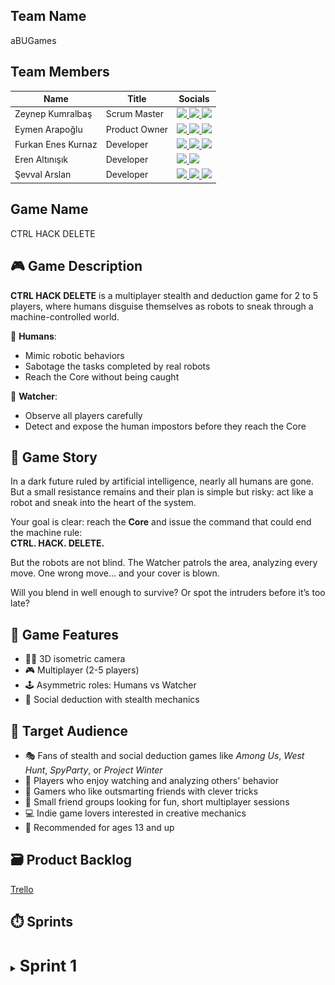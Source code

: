 ## Team Name
aBUGames

## Team Members

| Name               | Title          | Socials                                                                                                                                                                                                                                                                                                                                                                                                                                                                    |
|--------------------|----------------|----------------------------------------------------------------------------------------------------------------------------------------------------------------------------------------------------------------------------------------------------------------------------------------------------------------------------------------------------------------------------------------------------------------------------------------------------------------------------|
| Zeynep Kumralbaş   | Scrum Master   | <a href="https://www.linkedin.com/in/zeynep-kumralbas/"><img src="https://cdn.jsdelivr.net/gh/devicons/devicon/icons/linkedin/linkedin-original.svg" width="24"/>                  <a href="https://github.com/ZeynepKumralbas"><img src="https://cdn.jsdelivr.net/gh/devicons/devicon/icons/github/github-original.svg" width="24"/>       <a href="https://zeynepkumralbas.itch.io/"><img src="https://static.itch.io/images/itchio-textless-black.svg" width="24"/></a> |
| Eymen Arapoğlu     | Product Owner  | <a href="https://www.linkedin.com/in/eymen-arapo%C4%9Flu-3543a8262/"><img src="https://cdn.jsdelivr.net/gh/devicons/devicon/icons/linkedin/linkedin-original.svg" width="24"/>     <a href="https://github.com/Eymen179"><img src="https://cdn.jsdelivr.net/gh/devicons/devicon/icons/github/github-original.svg" width="24"/>              <a href="https://eymen179.itch.io/"><img src="https://static.itch.io/images/itchio-textless-black.svg" width="24"/></a>        |
| Furkan Enes Kurnaz | Developer      | <a href="https://www.linkedin.com/in/furkan-enes-kurnaz-906999236/"><img src="https://cdn.jsdelivr.net/gh/devicons/devicon/icons/linkedin/linkedin-original.svg" width="24"/>      <a href="https://github.com/FurkanEnesKurnaz"><img src="https://cdn.jsdelivr.net/gh/devicons/devicon/icons/github/github-original.svg" width="24"/>      <a href="https://furkankurnaz.itch.io/"><img src="https://static.itch.io/images/itchio-textless-black.svg" width="24"/></a>    |
| Eren Altınışık     | Developer      | <a href="https://www.linkedin.com/in/erenaltinisik/"><img src="https://cdn.jsdelivr.net/gh/devicons/devicon/icons/linkedin/linkedin-original.svg" width="24"/>                     <a href="https://github.com/goldenlight97"><img src="https://cdn.jsdelivr.net/gh/devicons/devicon/icons/github/github-original.svg" width="24"/>                                                                                                                                        |
| Şevval Arslan      | Developer      | <a href="https://www.linkedin.com/in/%C5%9Fevval-arslan-039526256/"><img src="https://cdn.jsdelivr.net/gh/devicons/devicon/icons/linkedin/linkedin-original.svg" width="24"/>      <a href="http://github.com/iamsevval"><img src="https://cdn.jsdelivr.net/gh/devicons/devicon/icons/github/github-original.svg" width="24"/>              <a href="https://sevvalarslan.itch.io"><img src="https://static.itch.io/images/itchio-textless-black.svg" width="24"/></a>     |


## Game Name
CTRL HACK DELETE

## 🎮 Game Description
**CTRL HACK DELETE** is a multiplayer stealth and deduction game  for 2 to 5 players, where humans disguise themselves as robots to sneak through a machine-controlled world.

👤 **Humans**:
- Mimic robotic behaviors
- Sabotage the tasks completed by real robots
- Reach the Core without being caught

🔎 **Watcher**:
- Observe all players carefully
- Detect and expose the human impostors before they reach the Core

## 📖 Game Story
In a dark future ruled by artificial intelligence, nearly all humans are gone.  
But a small resistance remains  and their plan is simple but risky: act like a robot and sneak into the heart of the system.

Your goal is clear: reach the **Core** and issue the command that could end the machine rule:  
**CTRL. HACK. DELETE.**

But the robots are not blind. The Watcher patrols the area, analyzing every move. 
One wrong move... and your cover is blown.

Will you blend in well enough to survive? Or spot the intruders before it’s too late?

## 🧩 Game Features
- 🧍‍♂️ 3D isometric camera  
- 🎮 Multiplayer (2-5 players)
- 🕹️ Asymmetric roles: Humans vs Watcher
- 🧠 Social deduction with stealth mechanics

## 🎯 Target Audience
- 🎭 Fans of stealth and social deduction games like *Among Us*, *West Hunt*, *SpyParty*, or *Project Winter*  
- 👀 Players who enjoy watching and analyzing others' behavior  
- 🧠 Gamers who like outsmarting friends with clever tricks  
- 👥 Small friend groups looking for fun, short multiplayer sessions  
- 💻 Indie game lovers interested in creative mechanics  
- 🔞 Recommended for ages 13 and up

## 🗃️ Product Backlog
[Trello](https://trello.com/invite/b/68582bb91c557a8922e77594/ATTIdcd19b358bfb2d774811755d1cf56501AEFE1FCE/yzta-bootcamp)

## ⏱️ Sprints
<br/>
<details>
  <summary><span style="font-size: 1.8em; font-weight: bold;"><strong> Sprint 1 </strong> </span></summary>
  <br/>

  <span style="font-size: 1.3em; font-weight: bold;"><strong>Sprint Notes:</strong></span>
  <ul>
    <li>The first sprint runs from 21.06.2025 to 06.07.2025.</li>
    <li>The team will spend the first 4 days deciding on the game and its core concept. Once finalized, development tasks will begin.</li>
    <li>WhatsApp is chosen for daily communication, and Slack will be used for meetings.</li>
    <li>Trello is selected as the project management tool.</li>
    <li>The Unity version 2022.3.62f1 is selected for development.</li>
    <li>All project-related documents-such as the GDD, assets, and useful tutorial links-are being collected in a shared drive, which will be made available here at the end of the project.</li>
    <li>Responsibilities, including coding/development and design tasks, are assigned and shared among team members for this sprint.</li>
      <li>
      The goals for this sprint include:
      <ul>
        <li>Finding character and environment assets related to the game concept,</li>
        <li>Setting up the multiplayer system and enabling 2-player control,</li>
        <li>Developing NPCs that move around randomly,</li>
        <li>Designing a basic game scene, and</li>
        <li>Creating the main menu.</li>
      </ul>
    </li>
    <li>
      By the end of the sprint, the team aims to deliver a playable multiplayer prototype, featuring:
      <ul>
        <li>Basic assets,</li>
        <li>A functional main menu, and</li>
        <li>NPCs that wander randomly within the game scene.</li>
      </ul>
    </li>
    <li> Potential risks include slower progress from team members who are currently working or attending job interviews.
    </li>
    <li>
      Project Structure & Planning:
      <ul>
        <li>User personas and user stories are documented alongside the project backlog in Trello.</li>
        <li>Each user story is linked to a user persona; each task is associated with a specific user story.</li>
        <li>All tasks are assigned to one of the three sprints based on development priorities.</li>
      </ul>
    </li>
  </ul>

  <span style="font-size: 1.3em; font-weight: bold;"><strong>Estimated Points to Complete:</strong></span>
    38/164

  <span style="font-size: 1.3em; font-weight: bold;"><strong>Point Completion Logic:</strong></span>
  To estimate the effort required for each task, we adopted the Fibonacci-based point system (1, 2, 3, 5, 8). We chose this approach because it effectively captures the relative complexity and inherent uncertainty of tasks better than strict time-based estimates.
  As a newly formed team working with unfamiliar systems-such as multiplayer networking, NPC behaviors, and synchronized interactions-we anticipate unpredictability in assessing task difficulty. The Fibonacci sequence’s increasing gaps allow us to naturally express this uncertainty by giving larger tasks proportionally greater weight.
  This method also promotes better communication and shared understanding within the team, as it encourages discussion about task scope and complexity rather than exact time predictions, which are often unreliable in our context. By focusing on relative effort instead of absolute hours, we can plan sprints more clearly, balance workloads more effectively, and adapt quickly as our knowledge improves throughout development.
  Overall, Fibonacci estimation aligns well with our team’s experience level and project nature, making it a practical and flexible choice for managing effort estimation.    

  <span style="font-size: 1.3em; font-weight: bold;"><strong>Daily Scrum:</strong></span>
  Daily updates and quick discussions are shared through WhatsApp, and meetings take place on Slack. <a href="https://github.com/ZeynepKumralbas/CtrlHackDelete/tree/main/ProjectManagement/Sprint1/DailyScrum" target="_blank">Sprint 1 Daily Scrum</a>

  <span style="font-size: 1.3em; font-weight: bold;"><strong>Sprint Board Update:</strong></span>
  Task categories on the Trello board are color-coded for clarity:

  <p align="center">
    <img src="https://raw.githubusercontent.com/ZeynepKumralbas/CtrlHackDelete/refs/heads/main/ProjectManagement/Sprint1/TrelloBoard/ColorLegend.png" alt="Trello Board Color Legend" style="width:50%;"  />
    <br/><em>Figure 1.1: Trello Board Color Legend</em>
  </p>

  <p align="center">
    <img src="https://raw.githubusercontent.com/ZeynepKumralbas/CtrlHackDelete/refs/heads/main/ProjectManagement/Sprint1/TrelloBoard/TrelloBoardUpdate.png" alt="Trello Board" width="400" />
    <br/><em>Figure 1.2: Trello Board</em>
  </p>

  <br/>
  <span style="font-size: 1.3em; font-weight: bold;"><strong>Game Status Screenshots:</strong></span>
  <br/>
  <br/>
  <p align="center">
    <img src="https://raw.githubusercontent.com/ZeynepKumralbas/CtrlHackDelete/main/ProjectManagement/Sprint1/GameStatusScreenshots/RobotAsset.png" alt="Robot Asset" width="400" />
    <br/><em>Figure 1.3: Robot Asset</em>
  </p>

  <p align="center">
    <img src="https://raw.githubusercontent.com/ZeynepKumralbas/CtrlHackDelete/refs/heads/main/ProjectManagement/Sprint1/GameStatusScreenshots/MenuFindRoom.png" alt="Find Room" width="400"/>
    <br/><em>Figure 1.4: Find Room Menu</em>
  </p>

  <p align="center">
    <img src="https://raw.githubusercontent.com/ZeynepKumralbas/CtrlHackDelete/refs/heads/main/ProjectManagement/Sprint1/GameStatusScreenshots/MenuTeamSelection.png" alt="Team Selection Menu" width="400"/>
    <br/><em>Figure 1.5: Team Selection Menu</em>
  </p>

  <p align="center">
    <img src="https://raw.githubusercontent.com/ZeynepKumralbas/CtrlHackDelete/refs/heads/main/ProjectManagement/Sprint1/GameStatusScreenshots/GameWith2OnlinePlayers.png" alt="Game Scene with 2 Online Players" width="400"/>
    <br/><em>Figure 1.6: Game Scene with 2 Online Players</em>
  </p>

  <p align="center">
    <img src="https://raw.githubusercontent.com/ZeynepKumralbas/CtrlHackDelete/refs/heads/main/ProjectManagement/Sprint1/GameStatusScreenshots/NPCsWanderingAround.png" alt="NPCs Wandering Around" width="400"/>
    <br/><em>Figure 1.7: NPCs Wandering Around</em>
  </p>
    
  <br/>
  <span style="font-size: 1.3em; font-weight: bold;"><strong>Sprint Review:</strong></span>
  During Sprint 1, the team aimed to build the foundation of the game by setting up the multiplayer infrastructure, implementing character control, NPC movement, developing the team selection menu, and designing the main menu.
  Most of the planned goals were successfully completed and integrated into a playable prototype. Minor bugs remain, which will be addressed in Sprint 2.
  Due to limited availability of some team members, caused by ongoing work or interview commitments, the team was able to complete 31 out of the estimated 38 points for this sprint, still covering nearly all core objectives.

  <span style="font-size: 1.3em; font-weight: bold;"><strong>Sprint Retrospective:</strong></span>
  During this sprint, the team collaborated effectively and successfully met most of the planned goals. However, two main challenges were identified:
  <ul>
    <li><strong>File Management:</strong> Some difficulties occurred during merge operations due to inconsistent or unclear file naming conventions. A clearer and unified naming strategy will be adopted for future work.</li>
    <li><strong>Time Constraints:</strong> Certain members had limited availability due to professional responsibilities. To address this, one team member has been assigned to support their workload-particularly focusing on UI/design tasks-in the upcoming sprint.</li>
  </ul>
  <p>These insights will help guide improvements in workflow and collaboration throughout the rest of the project.</p>
  </details>
